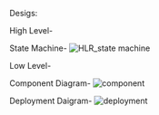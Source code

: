 Desigs:

High Level-

State Machine-
![HLR_state machine](https://user-images.githubusercontent.com/78848590/110743467-14a7a580-825e-11eb-9817-8aaeeab72eca.png)


Low Level-

Component Diagram-
![component](https://user-images.githubusercontent.com/78848590/110652292-3ebb8200-81e2-11eb-9356-3d276e5f68e3.png)
 
Deployment Daigram-
![deployment](https://user-images.githubusercontent.com/78848590/110652514-7296a780-81e2-11eb-94d0-624132f8430e.png)

